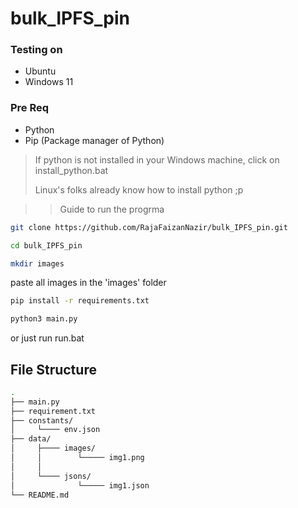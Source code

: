 # bulk_IPFS_pin

### Testing on
* Ubuntu
* Windows 11
### Pre Req
* Python
* Pip (Package manager of Python)
>If python is not installed in your Windows machine, click on install_python.bat
> 
> Linux's folks already know how to install python ;p

>> Guide to run the progrma

```sh
git clone https://github.com/RajaFaizanNazir/bulk_IPFS_pin.git
```

```sh
cd bulk_IPFS_pin
```

```sh
mkdir images
```

paste all images in the 'images' folder
 
 ```sh
 pip install -r requirements.txt
 ```
 
 ```sh
 python3 main.py
 ```
 or just run run.bat
 
## File Structure
```sh
.
├── main.py
├── requirement.txt
├── constants/
│     └──── env.json
├── data/
│     ├──── images/
│     │        └───── img1.png
│     │
│     └──── jsons/
│              └───── img1.json
└── README.md
```
